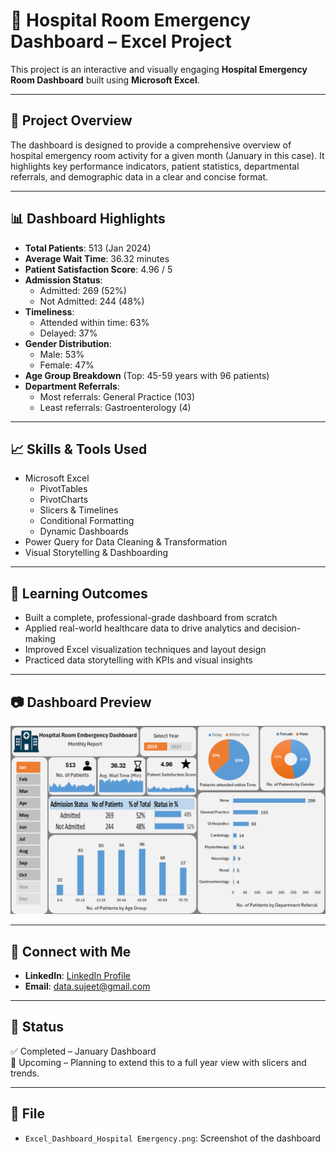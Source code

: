 # 🏥 Hospital Room Emergency Dashboard – Excel Project

This project is an interactive and visually engaging **Hospital Emergency Room Dashboard** built using **Microsoft Excel**. 

---

## 📌 Project Overview

The dashboard is designed to provide a comprehensive overview of hospital emergency room activity for a given month (January in this case). It highlights key performance indicators, patient statistics, departmental referrals, and demographic data in a clear and concise format.

---

## 📊 Dashboard Highlights

- **Total Patients**: 513 (Jan 2024)
- **Average Wait Time**: 36.32 minutes
- **Patient Satisfaction Score**: 4.96 / 5
- **Admission Status**: 
  - Admitted: 269 (52%)
  - Not Admitted: 244 (48%)
- **Timeliness**: 
  - Attended within time: 63%
  - Delayed: 37%
- **Gender Distribution**:
  - Male: 53%
  - Female: 47%
- **Age Group Breakdown** (Top: 45-59 years with 96 patients)
- **Department Referrals**:
  - Most referrals: General Practice (103)
  - Least referrals: Gastroenterology (4)

---

## 📈 Skills & Tools Used

- Microsoft Excel
  - PivotTables
  - PivotCharts
  - Slicers & Timelines
  - Conditional Formatting
  - Dynamic Dashboards
- Power Query for Data Cleaning & Transformation
- Visual Storytelling & Dashboarding

---

## 🎯 Learning Outcomes

- Built a complete, professional-grade dashboard from scratch
- Applied real-world healthcare data to drive analytics and decision-making
- Improved Excel visualization techniques and layout design
- Practiced data storytelling with KPIs and visual insights

---

## 📷 Dashboard Preview

![Hospital Emergency Dashboard](https://github.com/datasujeet/Hospital-Emergency-Room-Dashboard/blob/main/Excel_Dashboard_Hospital%20Emergency.png)

---

## 🔗 Connect with Me

- **LinkedIn**: [LinkedIn Profile](https://www.linkedin.com/in/sujeetdatascience1/)
- **Email**: data.sujeet@gmail.com

---

## 🏁 Status

✅ Completed – January Dashboard  
📅 Upcoming – Planning to extend this to a full year view with slicers and trends.

---

## 📁 File

- `Excel_Dashboard_Hospital Emergency.png`: Screenshot of the dashboard
